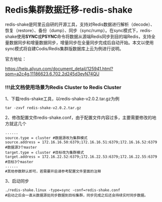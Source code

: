 # Redis集群数据迁移-redis-shake

redis-shake是阿里云自研的开源工具，支持对Redis数据进行解析（decode）、恢复（restore）、备份（dump）、同步（sync/rump）。在sync模式下，redis-shake使用**SYNC**或**PSYNC**命令将数据从源端Redis同步到目的端Redis，支持全量数据同步和增量数据同步，增量同步在全量同步完成后自动开始。本文以使用sync模式将自建Codis/Redis集群版数据库上云为例进行说明。

官方地址：

<https://help.aliyun.com/document_detail/125941.html?spm=a2c4g.11186623.6.702.2d245d3eyN74QU>

### !!!此文档使用场景为Redis Cluster to Redis Cluster







1、下载redis-shake工具，以redis-shake-v2.0.2.tar.gz为例

```
tar -zxvf redis-shake-v2.0.2.tar.gz
```

2、修改配置文件redis-shake.conf，由于配置文件内容过多，主要需要修改的地方就这几个

```
......
source.type = cluster #数据源改为集群模式
source.address = 172.16.16.50:6379;172.16.16.51:6379;172.16.16.52:6379 #数据源3个master
target.type = cluster #目标改为集群模式
target.address = 172.16.22.52:6379;172.16.22.53:6379;172.16.22.55:6379 #目标3个master
......
#其他参数默认即可，若需要开启请参考配置文件里面的注释
```

3、启动同步

```
./redis-shake.linux -type=sync -conf=redis-shake.conf
#启动之后会一直从数据源处同步数据到目标集群，同步完成之后还会持续实时同步数据。
```

